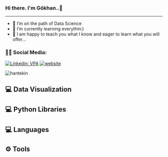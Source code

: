 ### Hi there. I'm Gökhan..👋
<hr>

- 🔭 I’m on the path of Data Science
- 🌱 I’m currently learning everythin:)
- 💬 I am happy to teach you what I know and eager to learn what you will offer...

### 👨👩 Social Media:

[![Linkedin: VPA](https://img.shields.io/badge/linkedin-%230077B5.svg?&style=for-the-badge&logo=linkedin&logoColor=white)](https://www.linkedin.com/in/hantekin/)
[![website](https://img.shields.io/badge/gmail-f1f2f6.svg?&style=for-the-badge&logo=gmail&logoColor=red)](mailto:hantekin@gmail.com)
<p align="left"> <img src="https://komarev.com/ghpvc/?username=hantekin" alt="hantekin" /> </p>

 ## 💻 Data Visualization

 ## 💻 Python Libraries

 ## 💻 Languages

 ## ⚙ Tools


<!--
**hantekin/hantekin** is a ✨ _special_ ✨ repository because its `README.md` (this file) appears on your GitHub profile.
